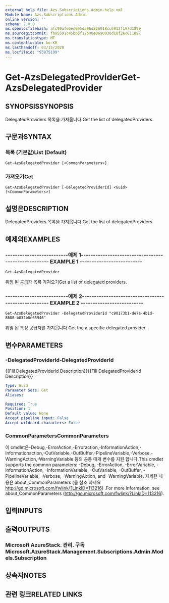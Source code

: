 ```yaml
---
external help file: Azs.Subscriptions.Admin-help.xml
Module Name: Azs.Subscriptions.Admin
online version: ''
schema: 2.0.0
ms.openlocfilehash: afc99afebed095da96d826918cc6912f197d1899
ms.sourcegitcommit: fb95591c45bb5f12b98e0690938d18f2ec611897
ms.translationtype: MT
ms.contentlocale: ko-KR
ms.lasthandoff: 03/15/2020
ms.locfileid: "93875199"
---
```

# <span data-ttu-id="e629f-101">Get-AzsDelegatedProvider</span><span class="sxs-lookup"><span data-stu-id="e629f-101">Get-AzsDelegatedProvider</span></span>

## <span data-ttu-id="e629f-102">SYNOPSIS</span><span class="sxs-lookup"><span data-stu-id="e629f-102">SYNOPSIS</span></span>
<span data-ttu-id="e629f-103">DelegatedProviders 목록을 가져옵니다.</span><span class="sxs-lookup"><span data-stu-id="e629f-103">Get the list of delegatedProviders.</span></span>

## <span data-ttu-id="e629f-104">구문과</span><span class="sxs-lookup"><span data-stu-id="e629f-104">SYNTAX</span></span>

### <span data-ttu-id="e629f-105">목록 (기본값)</span><span class="sxs-lookup"><span data-stu-id="e629f-105">List (Default)</span></span>
```
Get-AzsDelegatedProvider [<CommonParameters>]
```

### <span data-ttu-id="e629f-106">가져오기</span><span class="sxs-lookup"><span data-stu-id="e629f-106">Get</span></span>
```
Get-AzsDelegatedProvider [-DelegatedProviderId] <Guid> [<CommonParameters>]
```

## <span data-ttu-id="e629f-107">설명은</span><span class="sxs-lookup"><span data-stu-id="e629f-107">DESCRIPTION</span></span>
<span data-ttu-id="e629f-108">DelegatedProviders 목록을 가져옵니다.</span><span class="sxs-lookup"><span data-stu-id="e629f-108">Get the list of delegatedProviders.</span></span>

## <span data-ttu-id="e629f-109">예제의</span><span class="sxs-lookup"><span data-stu-id="e629f-109">EXAMPLES</span></span>

### <span data-ttu-id="e629f-110">--------------------------예제 1--------------------------</span><span class="sxs-lookup"><span data-stu-id="e629f-110">-------------------------- EXAMPLE 1 --------------------------</span></span>
```
Get-AzsDelegatedProvider
```

<span data-ttu-id="e629f-111">위임 된 공급자 목록 가져오기</span><span class="sxs-lookup"><span data-stu-id="e629f-111">Get a list of delegated providers.</span></span>

### <span data-ttu-id="e629f-112">--------------------------예제 2--------------------------</span><span class="sxs-lookup"><span data-stu-id="e629f-112">-------------------------- EXAMPLE 2 --------------------------</span></span>
```
Get-AzsDelegatedProvider -DelegatedProviderId "c90173b1-de7a-4b1d-8600-b832b0e65946"
```

<span data-ttu-id="e629f-113">위임 된 특정 공급자를 가져옵니다.</span><span class="sxs-lookup"><span data-stu-id="e629f-113">Get the a specific delegated provider.</span></span>

## <span data-ttu-id="e629f-114">변수</span><span class="sxs-lookup"><span data-stu-id="e629f-114">PARAMETERS</span></span>

### <span data-ttu-id="e629f-115">-DelegatedProviderId</span><span class="sxs-lookup"><span data-stu-id="e629f-115">-DelegatedProviderId</span></span>
<span data-ttu-id="e629f-116">{{Fill DelegatedProviderId Description}}</span><span class="sxs-lookup"><span data-stu-id="e629f-116">{{Fill DelegatedProviderId Description}}</span></span>

```yaml
Type: Guid
Parameter Sets: Get
Aliases: 

Required: True
Position: 1
Default value: None
Accept pipeline input: False
Accept wildcard characters: False
```

### <span data-ttu-id="e629f-117">CommonParameters</span><span class="sxs-lookup"><span data-stu-id="e629f-117">CommonParameters</span></span>
<span data-ttu-id="e629f-118">이 cmdlet은-Debug,-ErrorAction,-Erroraction,-InformationAction,-Informationaction,-OutVariable,-OutBuffer,-PipelineVariable,-Verbose,-WarningAction,-WarningVariable 등의 공통 매개 변수를 지원 합니다.</span><span class="sxs-lookup"><span data-stu-id="e629f-118">This cmdlet supports the common parameters: -Debug, -ErrorAction, -ErrorVariable, -InformationAction, -InformationVariable, -OutVariable, -OutBuffer, -PipelineVariable, -Verbose, -WarningAction, and -WarningVariable.</span></span> <span data-ttu-id="e629f-119">자세한 내용은 about_CommonParameters (을 참조 하세요 http://go.microsoft.com/fwlink/?LinkID=113216) .</span><span class="sxs-lookup"><span data-stu-id="e629f-119">For more information, see about_CommonParameters (http://go.microsoft.com/fwlink/?LinkID=113216).</span></span>

## <span data-ttu-id="e629f-120">입력</span><span class="sxs-lookup"><span data-stu-id="e629f-120">INPUTS</span></span>

## <span data-ttu-id="e629f-121">출력</span><span class="sxs-lookup"><span data-stu-id="e629f-121">OUTPUTS</span></span>

### <span data-ttu-id="e629f-122">Microsoft AzureStack. 관리. 구독</span><span class="sxs-lookup"><span data-stu-id="e629f-122">Microsoft.AzureStack.Management.Subscriptions.Admin.Models.Subscription</span></span>

## <span data-ttu-id="e629f-123">상속자</span><span class="sxs-lookup"><span data-stu-id="e629f-123">NOTES</span></span>

## <span data-ttu-id="e629f-124">관련 링크</span><span class="sxs-lookup"><span data-stu-id="e629f-124">RELATED LINKS</span></span>

